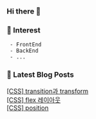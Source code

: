 
### Hi there 👋   

### 📖   Interest   
     - FrontEnd
     - BackEnd
     - ...  


### 📕 Latest Blog Posts   

<a href ="https://yeni-devnote.tistory.com/11"> [CSS] transition과 transform </a> <br><a href ="https://yeni-devnote.tistory.com/9"> [CSS] flex 레이아웃 </a> <br><a href ="https://yeni-devnote.tistory.com/10"> [CSS] position </a> <br>